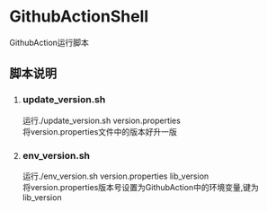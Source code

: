 # GithubActionShell

GithubAction运行脚本

## 脚本说明

1. ### update_version.sh
   运行./update_version.sh version.properties  
   将version.properties文件中的版本好升一版
2. ### env_version.sh
   运行./env_version.sh version.properties lib_version  
   将version.properties版本号设置为GithubAction中的环境变量,键为lib_version
